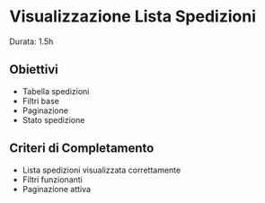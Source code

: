 # Visualizzazione Lista Spedizioni
Durata: 1.5h

## Obiettivi
- Tabella spedizioni
- Filtri base
- Paginazione
- Stato spedizione

## Criteri di Completamento
- Lista spedizioni visualizzata correttamente
- Filtri funzionanti
- Paginazione attiva
